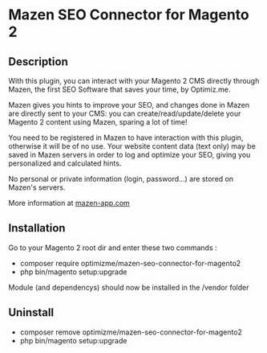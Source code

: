 # Mazen SEO Connector for Magento 2

## Description
   
With this plugin, you can interact with your Magento 2 CMS directly through Mazen, the first SEO Software that saves your time, by Optimiz.me.

Mazen gives you hints to improve your SEO, and changes done in Mazen are directly sent to your CMS: you can create/read/update/delete your Magento 2 content using Mazen, sparing a lot of time!

You need to be registered in Mazen to have interaction with this plugin, otherwise it will be of no use.
Your website content data (text only) may be saved in Mazen servers in order to log and optimize your SEO, giving you personalized and calculated hints.

No personal or private information (login, password...) are stored on Mazen's servers.

More information at [mazen-app.com](https://mazen-app.com)

## Installation

Go to your Magento 2 root dir and enter these two commands :
- composer require optimizme/mazen-seo-connector-for-magento2
- php bin/magento setup:upgrade

Module (and dependencys) should now be installed in the /vendor folder

## Uninstall
- composer remove optimizme/mazen-seo-connector-for-magento2
- php bin/magento setup:upgrade
